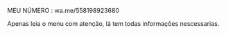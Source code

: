 MEU NÚMERO : wa.me/558198923680


Apenas leia o menu com atenção, lá tem todas informações nescessarias.
